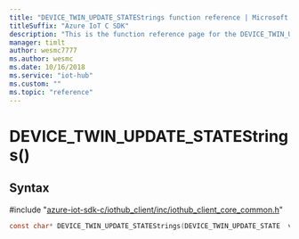```yaml
---                             
title: "DEVICE_TWIN_UPDATE_STATEStrings function reference | Microsoft Docs" 
titleSuffix: "Azure IoT C SDK"            
description: "This is the function reference page for the DEVICE_TWIN_UPDATE_STATEStrings() function in the Azure IoT C SDK. This SDK is used with Azure IoT Hub and Azure IoT Hub Device Provisioning Service"            
manager: timlt                 
author: wesmc7777              
ms.author: wesmc               
ms.date: 10/16/2018                    
ms.service: "iot-hub"             
ms.custom: ""                
ms.topic: "reference"        
---                            
```


# DEVICE_TWIN_UPDATE_STATEStrings()

## Syntax

\#include "[azure-iot-sdk-c/iothub_client/inc/iothub_client_core_common.h](../iothub-client-core-common-h.md)"  
```C
const char* DEVICE_TWIN_UPDATE_STATEStrings(DEVICE_TWIN_UPDATE_STATE  value);
```


